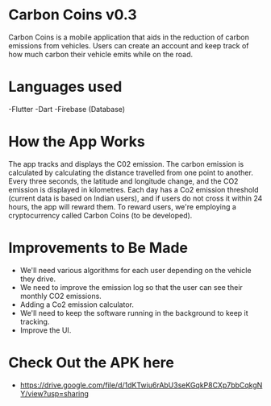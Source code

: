 # Carbon Coins v0.3

Carbon Coins is a mobile application that aids in the reduction of carbon emissions from vehicles. Users can create an account and keep track of how much carbon their vehicle emits while on the road.

# Languages used
-Flutter
-Dart
-Firebase (Database)

# How the App Works
The app tracks and displays the C02 emission. The carbon emission is calculated by calculating the distance travelled from one point to another. Every three seconds, the latitude and longitude change, and the CO2 emission is displayed in kilometres. Each day has a Co2 emission threshold (current data is based on Indian users), and if users do not cross it within 24 hours, the app will reward them. To reward users, we're employing a cryptocurrency called Carbon Coins (to be developed).

# Improvements to Be Made 
- We'll need various algorithms for each user depending on the vehicle they drive.
- We need to improve the emission log so that the user can see their monthly CO2 emissions.
- Adding a Co2 emission calculator.
- We'll need to keep the software running in the background to keep it tracking.
- Improve the UI.

# Check Out the APK here 
- https://drive.google.com/file/d/1dKTwiu6rAbU3seKGqkP8CXp7bbCqkgNY/view?usp=sharing
